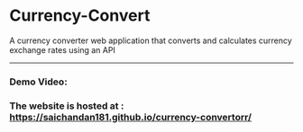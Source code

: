 # Currency-Convert
A currency converter web application that converts and calculates currency exchange rates using an API

<hr>

### Demo Video:





### The website is hosted at : https://saichandan181.github.io/currency-convertorr/
